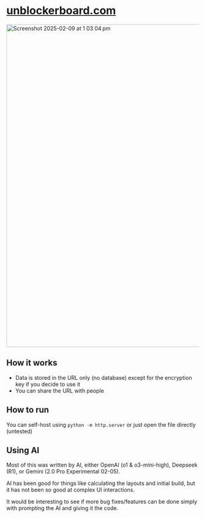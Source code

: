 # [unblockerboard.com](https://unblockerboard.com)

<img width="844" alt="Screenshot 2025-02-09 at 1 03 04 pm" src="https://github.com/user-attachments/assets/ad9b9e48-3b4d-49bd-88d5-07ac412397c0" />

## How it works

- Data is stored in the URL only (no database) except for the encryption key if you decide to use it
- You can share the URL with people

## How to run

You can self-host using `python -m http.server` or just open the file directly (untested)

## Using AI

Most of this was written by AI, either OpenAI (o1 & o3-mini-high), Deepseek (R1), or Gemini (2.0 Pro Experimental 02-05).

AI has been good for things like calculating the layouts and initial build, but it has not been so good at complex UI interactions.

It would be interesting to see if more bug fixes/features can be done simply with prompting the AI and giving it the code.
